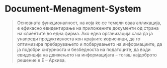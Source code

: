 # Document-Menagment-System

> Основната функционалност, на која ќе се темели оваа апликација, е ефикасно евидентирање на приложените документи од страна на клиентите во една фирма. Ако една организација сака да ја унапреди продуктивноста кон крајните корисници, да го оптимизира пребарувањето и побарувањето на информациите, да ја подобри сигурноста и безбедноста на податоците, да води евиденција на движењето на информацијата – тогаш најдоброто решение е Е – Архива.
